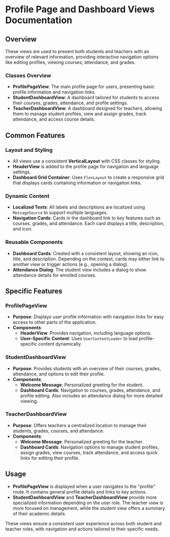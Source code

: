 # Profile Page and Dashboard Views Documentation

## Overview

These views are used to present both students and teachers with an overview of relevant information, providing interactive navigation options like editing profiles, viewing courses, attendance, and grades.

### Classes Overview

- **ProfilePageView**: The main profile page for users, presenting basic profile information and navigation links.
- **StudentDashboardView**: A dashboard tailored for students to access their courses, grades, attendance, and profile settings.
- **TeacherDashboardView**: A dashboard designed for teachers, allowing them to manage student profiles, view and assign grades, track attendance, and access course details.

## Common Features

### Layout and Styling

- All views use a consistent **VerticalLayout** with CSS classes for styling.
- **HeaderView** is added to the profile page for navigation and language settings.
- **Dashboard Grid Container**: Uses `FlexLayout` to create a responsive grid that displays cards containing information or navigation links.

### Dynamic Content

- **Localized Texts**: All labels and descriptions are localized using `MessageSource` to support multiple languages.
- **Navigation Cards**: Cards in the dashboard link to key features such as courses, grades, and attendance. Each card displays a title, description, and icon.

### Reusable Components

- **Dashboard Cards**: Created with a consistent layout, showing an icon, title, and description. Depending on the context, cards may either link to another view or trigger actions (e.g., opening a dialog).
- **Attendance Dialog**: The student view includes a dialog to show attendance details for enrolled courses.

## Specific Features

### ProfilePageView

- **Purpose**: Displays user profile information with navigation links for easy access to other parts of the application.
- **Components**:
    - **HeaderView**: Provides navigation, including language options.
    - **User-Specific Content**: Uses `UserContentLoader` to load profile-specific content dynamically.

### StudentDashboardView

- **Purpose**: Provides students with an overview of their courses, grades, attendance, and options to edit their profile.
- **Components**:
    - **Welcome Message**: Personalized greeting for the student.
    - **Dashboard Cards**: Navigation to courses, grades, attendance, and profile editing. Also includes an attendance dialog for more detailed viewing.

### TeacherDashboardView

- **Purpose**: Offers teachers a centralized location to manage their students, grades, courses, and attendance.
- **Components**:
    - **Welcome Message**: Personalized greeting for the teacher.
    - **Dashboard Cards**: Navigation options to manage student profiles, assign grades, view courses, track attendance, and access quick links for editing their profile.

## Usage

- **ProfilePageView** is displayed when a user navigates to the "profile" route. It contains general profile details and links to key actions.
- **StudentDashboardView** and **TeacherDashboardView** provide more specialized information depending on the user role. The teacher view is more focused on management, while the student view offers a summary of their academic details.

These views ensure a consistent user experience across both student and teacher roles, with navigation and actions tailored to their specific needs.
